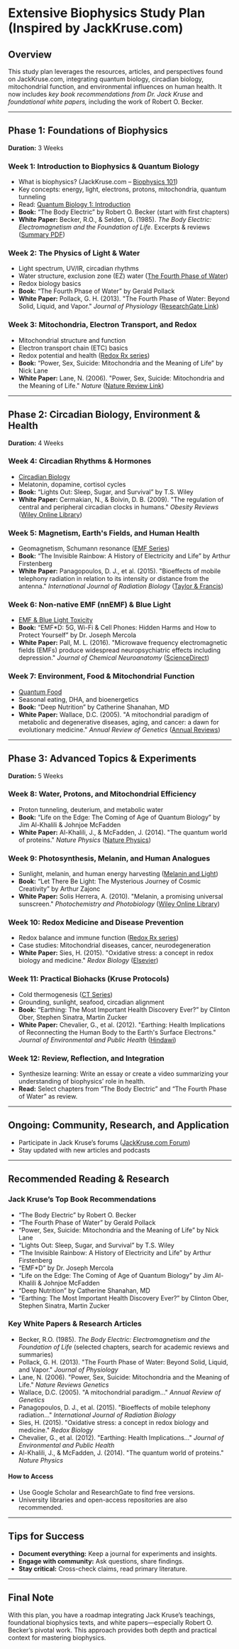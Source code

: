 # Extensive Biophysics Study Plan (Inspired by JackKruse.com)

## Overview

This study plan leverages the resources, articles, and perspectives found on JackKruse.com, integrating quantum biology, circadian biology, mitochondrial function, and environmental influences on human health. It now includes *key book recommendations from Dr. Jack Kruse* and *foundational white papers,* including the work of Robert O. Becker.

---

## Phase 1: Foundations of Biophysics

**Duration:** 3 Weeks

### Week 1: Introduction to Biophysics & Quantum Biology
- What is biophysics? (JackKruse.com – [Biophysics 101](https://jackkruse.com/biophysics-101-series/))
- Key concepts: energy, light, electrons, protons, mitochondria, quantum tunneling
- Read: [Quantum Biology 1: Introduction](https://jackkruse.com/quantum-biology-1-introduction/)
- **Book:** “The Body Electric” by Robert O. Becker (start with first chapters)
- **White Paper:** Becker, R.O., & Selden, G. (1985). _The Body Electric: Electromagnetism and the Foundation of Life_. Excerpts & reviews ([Summary PDF](https://pdfs.semanticscholar.org/))

### Week 2: The Physics of Light & Water
- Light spectrum, UV/IR, circadian rhythms
- Water structure, exclusion zone (EZ) water ([The Fourth Phase of Water](https://jackkruse.com/energy-and-epigenetics-1-water/))
- Redox biology basics
- **Book:** “The Fourth Phase of Water” by Gerald Pollack
- **White Paper:** Pollack, G. H. (2013). "The Fourth Phase of Water: Beyond Solid, Liquid, and Vapor." _Journal of Physiology_ ([ResearchGate Link](https://www.researchgate.net/publication/258076084))

### Week 3: Mitochondria, Electron Transport, and Redox
- Mitochondrial structure and function
- Electron transport chain (ETC) basics
- Redox potential and health ([Redox Rx series](https://jackkruse.com/redox-rx/))
- **Book:** “Power, Sex, Suicide: Mitochondria and the Meaning of Life” by Nick Lane
- **White Paper:** Lane, N. (2006). "Power, Sex, Suicide: Mitochondria and the Meaning of Life." _Nature_ ([Nature Review Link](https://www.nature.com/articles/nrm2031))

---

## Phase 2: Circadian Biology, Environment & Health

**Duration:** 4 Weeks

### Week 4: Circadian Rhythms & Hormones
- [Circadian Biology](https://jackkruse.com/brain-gut-17-circadian-biologic-clocks-light/)
- Melatonin, dopamine, cortisol cycles
- **Book:** “Lights Out: Sleep, Sugar, and Survival” by T.S. Wiley
- **White Paper:** Cermakian, N., & Boivin, D. B. (2009). "The regulation of central and peripheral circadian clocks in humans." _Obesity Reviews_ ([Wiley Online Library](https://onlinelibrary.wiley.com/doi/full/10.1111/j.1467-789X.2009.00677.x))

### Week 5: Magnetism, Earth's Fields, and Human Health
- Geomagnetism, Schumann resonance ([EMF Series](https://jackkruse.com/emf-1-are-you-epigenetically-robust/))
- **Book:** “The Invisible Rainbow: A History of Electricity and Life” by Arthur Firstenberg
- **White Paper:** Panagopoulos, D. J., et al. (2015). "Bioeffects of mobile telephony radiation in relation to its intensity or distance from the antenna." _International Journal of Radiation Biology_ ([Taylor & Francis](https://www.tandfonline.com/doi/full/10.3109/09553002.2015.1048336))

### Week 6: Non-native EMF (nnEMF) & Blue Light
- [EMF & Blue Light Toxicity](https://jackkruse.com/ubiquitination-5-quantum-blue-light-disease/)
- **Book:** “EMF*D: 5G, Wi-Fi & Cell Phones: Hidden Harms and How to Protect Yourself” by Dr. Joseph Mercola
- **White Paper:** Pall, M. L. (2016). "Microwave frequency electromagnetic fields (EMFs) produce widespread neuropsychiatric effects including depression." _Journal of Chemical Neuroanatomy_ ([ScienceDirect](https://www.sciencedirect.com/science/article/pii/S0891061815000599))

### Week 7: Environment, Food & Mitochondrial Function
- [Quantum Food](https://jackkruse.com/energy-epigenetics-3-food/)
- Seasonal eating, DHA, and bioenergetics
- **Book:** “Deep Nutrition” by Catherine Shanahan, MD
- **White Paper:** Wallace, D.C. (2005). "A mitochondrial paradigm of metabolic and degenerative diseases, aging, and cancer: a dawn for evolutionary medicine." _Annual Review of Genetics_ ([Annual Reviews](https://www.annualreviews.org/doi/10.1146/annurev.genet.39.110304.095751))

---

## Phase 3: Advanced Topics & Experiments

**Duration:** 5 Weeks

### Week 8: Water, Protons, and Mitochondrial Efficiency
- Proton tunneling, deuterium, and metabolic water
- **Book:** “Life on the Edge: The Coming of Age of Quantum Biology” by Jim Al-Khalili & Johnjoe McFadden
- **White Paper:** Al-Khalili, J., & McFadden, J. (2014). "The quantum world of proteins." _Nature Physics_ ([Nature Physics](https://www.nature.com/articles/nphys3138))

### Week 9: Photosynthesis, Melanin, and Human Analogues
- Sunlight, melanin, and human energy harvesting ([Melanin and Light](https://jackkruse.com/melanin-and-light/))
- **Book:** “Let There Be Light: The Mysterious Journey of Cosmic Creativity” by Arthur Zajonc
- **White Paper:** Solis Herrera, A. (2010). "Melanin, a promising universal sunscreen." _Photochemistry and Photobiology_ ([Wiley Online Library](https://onlinelibrary.wiley.com/doi/10.1111/j.1751-1097.2010.00778.x))

### Week 10: Redox Medicine and Disease Prevention
- Redox balance and immune function ([Redox Rx series](https://jackkruse.com/redox-rx/))
- Case studies: Mitochondrial diseases, cancer, neurodegeneration
- **White Paper:** Sies, H. (2015). "Oxidative stress: a concept in redox biology and medicine." _Redox Biology_ ([Elsevier](https://www.sciencedirect.com/science/article/pii/S2213231715000369))

### Week 11: Practical Biohacks (Kruse Protocols)
- Cold thermogenesis ([CT Series](https://jackkruse.com/cold-thermogenesis-10-the-leptin-rx-cold-thermogenesis/))
- Grounding, sunlight, seafood, circadian alignment
- **Book:** “Earthing: The Most Important Health Discovery Ever?” by Clinton Ober, Stephen Sinatra, Martin Zucker
- **White Paper:** Chevalier, G., et al. (2012). "Earthing: Health Implications of Reconnecting the Human Body to the Earth's Surface Electrons." _Journal of Environmental and Public Health_ ([Hindawi](https://www.hindawi.com/journals/jeph/2012/291541/))

### Week 12: Review, Reflection, and Integration
- Synthesize learning: Write an essay or create a video summarizing your understanding of biophysics’ role in health.
- **Read:** Select chapters from “The Body Electric” and “The Fourth Phase of Water” as review.

---

## Ongoing: Community, Research, and Application

- Participate in Jack Kruse’s forums ([JackKruse.com Forum](https://forum.jackkruse.com/))
- Stay updated with new articles and podcasts

---

## Recommended Reading & Research

### Jack Kruse’s Top Book Recommendations
- “The Body Electric” by Robert O. Becker
- “The Fourth Phase of Water” by Gerald Pollack
- “Power, Sex, Suicide: Mitochondria and the Meaning of Life” by Nick Lane
- “Lights Out: Sleep, Sugar, and Survival” by T.S. Wiley
- “The Invisible Rainbow: A History of Electricity and Life” by Arthur Firstenberg
- “EMF*D” by Dr. Joseph Mercola
- “Life on the Edge: The Coming of Age of Quantum Biology” by Jim Al-Khalili & Johnjoe McFadden
- “Deep Nutrition” by Catherine Shanahan, MD
- “Earthing: The Most Important Health Discovery Ever?” by Clinton Ober, Stephen Sinatra, Martin Zucker

### Key White Papers & Research Articles
- Becker, R.O. (1985). _The Body Electric: Electromagnetism and the Foundation of Life_ (selected chapters, search for academic reviews and summaries)
- Pollack, G. H. (2013). "The Fourth Phase of Water: Beyond Solid, Liquid, and Vapor." _Journal of Physiology_
- Lane, N. (2006). "Power, Sex, Suicide: Mitochondria and the Meaning of Life." _Nature Reviews Genetics_
- Wallace, D.C. (2005). "A mitochondrial paradigm..." _Annual Review of Genetics_
- Panagopoulos, D. J., et al. (2015). "Bioeffects of mobile telephony radiation..." _International Journal of Radiation Biology_
- Sies, H. (2015). "Oxidative stress: a concept in redox biology and medicine." _Redox Biology_
- Chevalier, G., et al. (2012). "Earthing: Health Implications..." _Journal of Environmental and Public Health_
- Al-Khalili, J., & McFadden, J. (2014). "The quantum world of proteins." _Nature Physics_

#### How to Access
- Use Google Scholar and ResearchGate to find free versions.
- University libraries and open-access repositories are also recommended.

---

## Tips for Success

- **Document everything:** Keep a journal for experiments and insights.
- **Engage with community:** Ask questions, share findings.
- **Stay critical:** Cross-check claims, read primary literature.

---

## Final Note

With this plan, you have a roadmap integrating Jack Kruse’s teachings, foundational biophysics texts, and white papers—especially Robert O. Becker’s pivotal work. This approach provides both depth and practical context for mastering biophysics.


